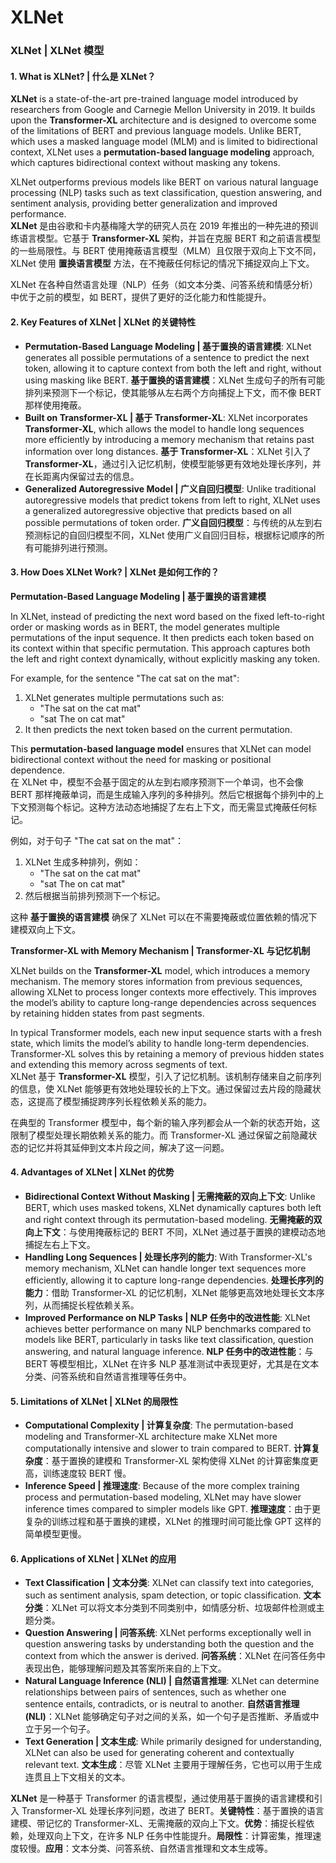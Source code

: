 # XLNet



### XLNet | XLNet 模型

#### 1. **What is XLNet? | 什么是 XLNet？**

**XLNet** is a state-of-the-art pre-trained language model introduced by researchers from Google and Carnegie Mellon University in 2019. It builds upon the **Transformer-XL** architecture and is designed to overcome some of the limitations of BERT and previous language models. Unlike BERT, which uses a masked language model (MLM) and is limited to bidirectional context, XLNet uses a **permutation-based language modeling** approach, which captures bidirectional context without masking any tokens.

XLNet outperforms previous models like BERT on various natural language processing (NLP) tasks such as text classification, question answering, and sentiment analysis, providing better generalization and improved performance.\
**XLNet** 是由谷歌和卡内基梅隆大学的研究人员在 2019 年推出的一种先进的预训练语言模型。它基于 **Transformer-XL** 架构，并旨在克服 BERT 和之前语言模型的一些局限性。与 BERT 使用掩蔽语言模型（MLM）且仅限于双向上下文不同，XLNet 使用 **置换语言模型** 方法，在不掩蔽任何标记的情况下捕捉双向上下文。

XLNet 在各种自然语言处理（NLP）任务（如文本分类、问答系统和情感分析）中优于之前的模型，如 BERT，提供了更好的泛化能力和性能提升。

#### 2. **Key Features of XLNet | XLNet 的关键特性**

* **Permutation-Based Language Modeling | 基于置换的语言建模**: XLNet generates all possible permutations of a sentence to predict the next token, allowing it to capture context from both the left and right, without using masking like BERT. **基于置换的语言建模**：XLNet 生成句子的所有可能排列来预测下一个标记，使其能够从左右两个方向捕捉上下文，而不像 BERT 那样使用掩蔽。
* **Built on Transformer-XL | 基于 Transformer-XL**: XLNet incorporates **Transformer-XL**, which allows the model to handle long sequences more efficiently by introducing a memory mechanism that retains past information over long distances. **基于 Transformer-XL**：XLNet 引入了 **Transformer-XL**，通过引入记忆机制，使模型能够更有效地处理长序列，并在长距离内保留过去的信息。
* **Generalized Autoregressive Model | 广义自回归模型**: Unlike traditional autoregressive models that predict tokens from left to right, XLNet uses a generalized autoregressive objective that predicts based on all possible permutations of token order. **广义自回归模型**：与传统的从左到右预测标记的自回归模型不同，XLNet 使用广义自回归目标，根据标记顺序的所有可能排列进行预测。

#### 3. **How Does XLNet Work? | XLNet 是如何工作的？**

**Permutation-Based Language Modeling | 基于置换的语言建模**

In XLNet, instead of predicting the next word based on the fixed left-to-right order or masking words as in BERT, the model generates multiple permutations of the input sequence. It then predicts each token based on its context within that specific permutation. This approach captures both the left and right context dynamically, without explicitly masking any token.

For example, for the sentence "The cat sat on the mat":

1. XLNet generates multiple permutations such as:
   * "The sat on the cat mat"
   * "sat The on cat mat"
2. It then predicts the next token based on the current permutation.

This **permutation-based language model** ensures that XLNet can model bidirectional context without the need for masking or positional dependence.\
在 XLNet 中，模型不会基于固定的从左到右顺序预测下一个单词，也不会像 BERT 那样掩蔽单词，而是生成输入序列的多种排列。然后它根据每个排列中的上下文预测每个标记。这种方法动态地捕捉了左右上下文，而无需显式掩蔽任何标记。

例如，对于句子 "The cat sat on the mat"：

1. XLNet 生成多种排列，例如：
   * "The sat on the cat mat"
   * "sat The on cat mat"
2. 然后根据当前排列预测下一个标记。

这种 **基于置换的语言建模** 确保了 XLNet 可以在不需要掩蔽或位置依赖的情况下建模双向上下文。

**Transformer-XL with Memory Mechanism | Transformer-XL 与记忆机制**

XLNet builds on the **Transformer-XL** model, which introduces a memory mechanism. The memory stores information from previous sequences, allowing XLNet to process longer contexts more effectively. This improves the model’s ability to capture long-range dependencies across sequences by retaining hidden states from past segments.

In typical Transformer models, each new input sequence starts with a fresh state, which limits the model’s ability to handle long-term dependencies. Transformer-XL solves this by retaining a memory of previous hidden states and extending this memory across segments of text.\
XLNet 基于 **Transformer-XL** 模型，引入了记忆机制。该机制存储来自之前序列的信息，使 XLNet 能够更有效地处理较长的上下文。通过保留过去片段的隐藏状态，这提高了模型捕捉跨序列长程依赖关系的能力。

在典型的 Transformer 模型中，每个新的输入序列都会从一个新的状态开始，这限制了模型处理长期依赖关系的能力。而 Transformer-XL 通过保留之前隐藏状态的记忆并将其延伸到文本片段之间，解决了这一问题。

#### 4. **Advantages of XLNet | XLNet 的优势**

* **Bidirectional Context Without Masking | 无需掩蔽的双向上下文**: Unlike BERT, which uses masked tokens, XLNet dynamically captures both left and right context through its permutation-based modeling. **无需掩蔽的双向上下文**：与使用掩蔽标记的 BERT 不同，XLNet 通过基于置换的建模动态地捕捉左右上下文。
* **Handling Long Sequences | 处理长序列的能力**: With Transformer-XL's memory mechanism, XLNet can handle longer text sequences more efficiently, allowing it to capture long-range dependencies. **处理长序列的能力**：借助 Transformer-XL 的记忆机制，XLNet 能够更高效地处理长文本序列，从而捕捉长程依赖关系。
* **Improved Performance on NLP Tasks | NLP 任务中的改进性能**: XLNet achieves better performance on many NLP benchmarks compared to models like BERT, particularly in tasks like text classification, question answering, and natural language inference. **NLP 任务中的改进性能**：与 BERT 等模型相比，XLNet 在许多 NLP 基准测试中表现更好，尤其是在文本分类、问答系统和自然语言推理等任务中。

#### 5. **Limitations of XLNet | XLNet 的局限性**

* **Computational Complexity | 计算复杂度**: The permutation-based modeling and Transformer-XL architecture make XLNet more computationally intensive and slower to train compared to BERT. **计算复杂度**：基于置换的建模和 Transformer-XL 架构使得 XLNet 的计算密集度更高，训练速度较 BERT 慢。
* **Inference Speed | 推理速度**: Because of the more complex training process and permutation-based modeling, XLNet may have slower inference times compared to simpler models like GPT. **推理速度**：由于更复杂的训练过程和基于置换的建模，XLNet 的推理时间可能比像 GPT 这样的简单模型更慢。

#### 6. **Applications of XLNet | XLNet 的应用**

* **Text Classification | 文本分类**: XLNet can classify text into categories, such as sentiment analysis, spam detection, or topic classification. **文本分类**：XLNet 可以将文本分类到不同类别中，如情感分析、垃圾邮件检测或主题分类。
* **Question Answering | 问答系统**: XLNet performs exceptionally well in question answering tasks by understanding both the question and the context from which the answer is derived. **问答系统**：XLNet 在问答任务中表现出色，能够理解问题及其答案所来自的上下文。
* **Natural Language Inference (NLI) | 自然语言推理**: XLNet can determine relationships between pairs of sentences, such as whether one sentence entails, contradicts, or is neutral to another. **自然语言推理 (NLI)**：XLNet 能够确定句子对之间的关系，如一个句子是否推断、矛盾或中立于另一个句子。
* **Text Generation | 文本生成**: While primarily designed for understanding, XLNet can also be used for generating coherent and contextually relevant text. **文本生成**：尽管 XLNet 主要用于理解任务，它也可以用于生成连贯且上下文相关的文本。



**XLNet** 是一种基于 Transformer 的语言模型，通过使用基于置换的语言建模和引入 Transformer-XL 处理长序列问题，改进了 BERT。**关键特性**：基于置换的语言建模、带记忆的 Transformer-XL、无需掩蔽的双向上下文。**优势**：捕捉长程依赖，处理双向上下文，在许多 NLP 任务中性能提升。**局限性**：计算密集，推理速度较慢。**应用**：文本分类、问答系统、自然语言推理和文本生成等。
